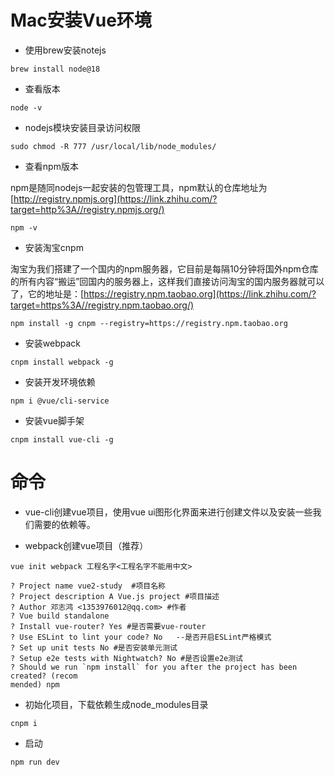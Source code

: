 # Mac安装Vue环境

- 使用brew安装notejs

```shell
brew install node@18 
```

- 查看版本

```shell
node -v
```

- nodejs模块安装目录访问权限

```shell
sudo chmod -R 777 /usr/local/lib/node_modules/
```

- 查看npm版本

npm是随同nodejs一起安装的包管理工具，npm默认的仓库地址为[http://registry.npmjs.org](https://link.zhihu.com/?target=http%3A//registry.npmjs.org/)

```shell
npm -v
```

- 安装淘宝cnpm

淘宝为我们搭建了一个国内的npm服务器，它目前是每隔10分钟将国外npm仓库的所有内容“搬运”回国内的服务器上，这样我们直接访问淘宝的国内服务器就可以了，它的地址是：[https://registry.npm.taobao.org](https://link.zhihu.com/?target=https%3A//registry.npm.taobao.org/)

```shell
npm install -g cnpm --registry=https://registry.npm.taobao.org
```

- 安装webpack

```shell
cnpm install webpack -g
```

- 安装开发环境依赖

```shell
npm i @vue/cli-service
```

- 安装vue脚手架

```shell
cnpm install vue-cli -g
```

# 命令

- vue-cli创建vue项目，使用vue ui图形化界面来进行创建文件以及安装一些我们需要的依赖等。

- webpack创建vue项目（推荐）

```vue
vue init webpack 工程名字<工程名字不能用中文>
```

```vue
? Project name vue2-study  #项目名称
? Project description A Vue.js project #项目描述
? Author 邓志鸿 <1353976012@qq.com> #作者
? Vue build standalone
? Install vue-router? Yes #是否需要vue-router
? Use ESLint to lint your code? No   --是否开启ESLint严格模式
? Set up unit tests No #是否安装单元测试
? Setup e2e tests with Nightwatch? No #是否设置e2e测试
? Should we run `npm install` for you after the project has been created? (recom
mended) npm
```

- 初始化项目，下载依赖生成node_modules目录

```shell
cnpm i
```

- 启动

```shell
npm run dev
```


